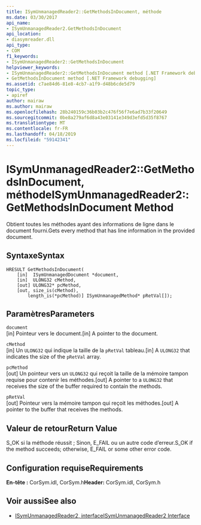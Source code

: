 ```yaml
---
title: ISymUnmanagedReader2::GetMethodsInDocument, méthode
ms.date: 03/30/2017
api_name:
- ISymUnmanagedReader2.GetMethodsInDocument
api_location:
- diasymreader.dll
api_type:
- COM
f1_keywords:
- ISymUnmanagedReader2::GetMethodsInDocument
helpviewer_keywords:
- ISymUnmanagedReader2::GetMethodsInDocument method [.NET Framework debugging]
- GetMethodsInDocument method [.NET Framework debugging]
ms.assetid: c7ae84d6-81e8-4cb7-a1f9-d48b6cde5d79
topic_type:
- apiref
author: mairaw
ms.author: mairaw
ms.openlocfilehash: 28b240159c36b03b2c476f56f7e6ad7b33f20649
ms.sourcegitcommit: 0be8a279af6d8a43e03141e349d3efd5d35f8767
ms.translationtype: MT
ms.contentlocale: fr-FR
ms.lasthandoff: 04/18/2019
ms.locfileid: "59142341"
---
```

# <a name="isymunmanagedreader2getmethodsindocument-method"></a><span data-ttu-id="40374-102">ISymUnmanagedReader2::GetMethodsInDocument, méthode</span><span class="sxs-lookup"><span data-stu-id="40374-102">ISymUnmanagedReader2::GetMethodsInDocument Method</span></span>
<span data-ttu-id="40374-103">Obtient toutes les méthodes ayant des informations de ligne dans le document fourni.</span><span class="sxs-lookup"><span data-stu-id="40374-103">Gets every method that has line information in the provided document.</span></span>  
  
## <a name="syntax"></a><span data-ttu-id="40374-104">Syntaxe</span><span class="sxs-lookup"><span data-stu-id="40374-104">Syntax</span></span>  
  
```  
HRESULT GetMethodsInDocument(  
    [in]  ISymUnmanagedDocument *document,  
    [in]  ULONG32 cMethod,  
    [out] ULONG32* pcMethod,  
    [out, size_is(cMethod),  
        length_is(*pcMethod)] ISymUnmanagedMethod* pRetVal[]);  
```  
  
## <a name="parameters"></a><span data-ttu-id="40374-105">Paramètres</span><span class="sxs-lookup"><span data-stu-id="40374-105">Parameters</span></span>  
 `document`  
 <span data-ttu-id="40374-106">[in] Pointeur vers le document.</span><span class="sxs-lookup"><span data-stu-id="40374-106">[in] A pointer to the document.</span></span>  
  
 `cMethod`  
 <span data-ttu-id="40374-107">[in] Un `ULONG32` qui indique la taille de la `pRetVal` tableau.</span><span class="sxs-lookup"><span data-stu-id="40374-107">[in] A `ULONG32` that indicates the size of the  `pRetVal` array.</span></span>  
  
 `pcMethod`  
 <span data-ttu-id="40374-108">[out] Un pointeur vers un `ULONG32` qui reçoit la taille de la mémoire tampon requise pour contenir les méthodes.</span><span class="sxs-lookup"><span data-stu-id="40374-108">[out] A pointer to a `ULONG32` that receives the size of the buffer required to contain the methods.</span></span>  
  
 `pRetVal`  
 <span data-ttu-id="40374-109">[out] Pointeur vers la mémoire tampon qui reçoit les méthodes.</span><span class="sxs-lookup"><span data-stu-id="40374-109">[out] A pointer to the buffer that receives the methods.</span></span>  
  
## <a name="return-value"></a><span data-ttu-id="40374-110">Valeur de retour</span><span class="sxs-lookup"><span data-stu-id="40374-110">Return Value</span></span>  
 <span data-ttu-id="40374-111">S_OK si la méthode réussit ; Sinon, E_FAIL ou un autre code d’erreur.</span><span class="sxs-lookup"><span data-stu-id="40374-111">S_OK if the method succeeds; otherwise, E_FAIL or some other error code.</span></span>  
  
## <a name="requirements"></a><span data-ttu-id="40374-112">Configuration requise</span><span class="sxs-lookup"><span data-stu-id="40374-112">Requirements</span></span>  
 <span data-ttu-id="40374-113">**En-tête :** CorSym.idl, CorSym.h</span><span class="sxs-lookup"><span data-stu-id="40374-113">**Header:** CorSym.idl, CorSym.h</span></span>  
  
## <a name="see-also"></a><span data-ttu-id="40374-114">Voir aussi</span><span class="sxs-lookup"><span data-stu-id="40374-114">See also</span></span>

- [<span data-ttu-id="40374-115">ISymUnmanagedReader2, interface</span><span class="sxs-lookup"><span data-stu-id="40374-115">ISymUnmanagedReader2 Interface</span></span>](../../../../docs/framework/unmanaged-api/diagnostics/isymunmanagedreader2-interface.md)
